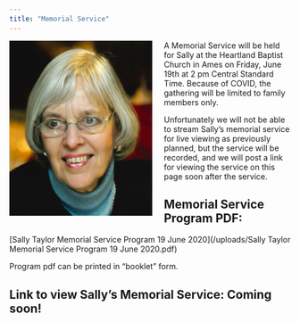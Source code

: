 ```yaml
---
title: "Memorial Service"
---
```


<img align="left" src="/uploads/Taylor_Sally_6_5_2020.jpg" width="256px" style="padding: 0 1.5em 0 0;">

A Memorial Service will be held for Sally at the Heartland Baptist Church in Ames on Friday, June 19th at 2 pm Central Standard Time.  Because of COVID, the gathering will be limited to family members only.  

Unfortunately we will not be able to stream Sally’s memorial service for live viewing as previously planned, but the service will be recorded, and we will post a link for viewing the service on this page soon after the service.


## **Memorial Service Program PDF:** 
[Sally Taylor Memorial Service Program 19 June 2020](/uploads/Sally Taylor Memorial Service Program 19 June 2020.pdf)

Program pdf can be printed in “booklet” form.

## **Link to view Sally’s Memorial Service:  Coming soon!**
